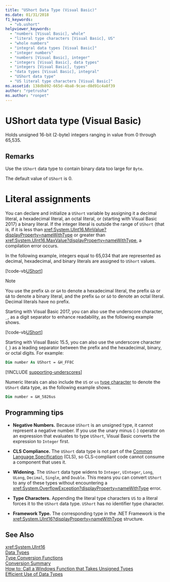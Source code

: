 ```yaml
---
title: "UShort Data Type (Visual Basic)"
ms.date: 01/31/2018
f1_keywords: 
  - "vb.ushort"
helpviewer_keywords: 
  - "numbers [Visual Basic], whole"
  - "literal type characters [Visual Basic], US"
  - "whole numbers"
  - "integral data types [Visual Basic]"
  - "integer numbers"
  - "numbers [Visual Basic], integer"
  - "integers [Visual Basic], data types"
  - "integers [Visual Basic], types"
  - "data types [Visual Basic], integral"
  - "UShort data type"
  - "US literal type characters [Visual Basic]"
ms.assetid: 138db892-665d-4ba8-9cae-d8d91c4a8f39
author: "rpetrusha"
ms.author: "ronpet"
---
```

# UShort data type (Visual Basic)

Holds unsigned 16-bit (2-byte) integers ranging in value from 0 through 65,535.  
  
## Remarks

 Use the `UShort` data type to contain binary data too large for `Byte`.  
  
 The default value of `UShort` is 0.  

# Literal assignments

You can declare and initialize a `UShort` variable by assigning it a decimal literal, a hexadecimal literal, an octal literal, or (starting with Visual Basic 2017) a binary literal. If the integer literal is outside the range of `UShort` (that is, if it is less than <xref:System.UInt16.MinValue?displayProperty=nameWithType> or greater than <xref:System.UInt16.MaxValue?displayProperty=nameWithType>, a compilation error occurs.

In the following example, integers equal to 65,034 that are represented as decimal, hexadecimal, and binary literals are assigned to `UShort` values.
  
[!code-vb[UShort](../../../../samples/snippets/visualbasic/language-reference/data-types/numeric-literals.vb#UShort)]

> [!NOTE]
> You use the prefix `&h` or `&H` to denote a hexadecimal literal, the prefix `&b` or `&B` to denote a binary literal, and the prefix `&o` or `&O` to denote an octal literal. Decimal literals have no prefix.

Starting with Visual Basic 2017, you can also use the underscore character, `_`, as a digit separator to enhance readability, as the following example shows.

[!code-vb[UShort](../../../../samples/snippets/visualbasic/language-reference/data-types/numeric-literals.vb#UShortS)]

Starting with Visual Basic 15.5, you can also use the underscore character (`_`) as a leading separator between the prefix and the hexadecimal, binary, or octal digits. For example:

```vb
Dim number As UShort = &H_FF8C
```

[!INCLUDE [supporting-underscores](../../../../includes/vb-separator-langversion.md)]

Numeric literals can also include the `US` or `us` [type character](../../programming-guide/language-features/data-types/type-characters.md) to denote the `UShort` data type, as the following example shows.

```vb
Dim number = &H_5826us
```

## Programming tips
  
-   **Negative Numbers.** Because `UShort` is an unsigned type, it cannot represent a negative number. If you use the unary minus (`-`) operator on an expression that evaluates to type `UShort`, Visual Basic converts the expression to `Integer` first.  
  
-   **CLS Compliance.** The `UShort` data type is not part of the [Common Language Specification](http://www.ecma-international.org/publications/standards/Ecma-335.htm) (CLS), so CLS-compliant code cannot consume a component that uses it.
  
-   **Widening.** The `UShort` data type widens to `Integer`, `UInteger`, `Long`, `ULong`, `Decimal`, `Single`, and `Double`. This means you can convert `UShort` to any of these types without encountering a <xref:System.OverflowException?displayProperty=nameWithType> error.  
  
-   **Type Characters.** Appending the literal type characters `US` to a literal forces it to the `UShort` data type. `UShort` has no identifier type character.  
  
-   **Framework Type.** The corresponding type in the .NET Framework is the <xref:System.UInt16?displayProperty=nameWithType> structure.  
  
## See Also  
 <xref:System.UInt16>  
 [Data Types](../../../visual-basic/language-reference/data-types/data-type-summary.md)  
 [Type Conversion Functions](../../../visual-basic/language-reference/functions/type-conversion-functions.md)  
 [Conversion Summary](../../../visual-basic/language-reference/keywords/conversion-summary.md)  
 [How to: Call a Windows Function that Takes Unsigned Types](../../../visual-basic/programming-guide/com-interop/how-to-call-a-windows-function-that-takes-unsigned-types.md)  
 [Efficient Use of Data Types](../../../visual-basic/programming-guide/language-features/data-types/efficient-use-of-data-types.md)
